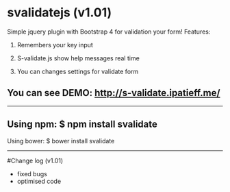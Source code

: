 # svalidatejs (v1.01)
Simple jquery plugin with Bootstrap 4 for validation your form!
Features:

1) Remembers your key input

2) S-validate.js show help messages real time

3) You can changes settings for validate form

You can see DEMO: http://s-validate.ipatieff.me/
-----------------------------------------------
________________________________________________
Using npm:
$ npm install svalidate
-----------------------------------------------
Using bower:
$ bower install svalidate
____________________________________
#Change log (v1.01)
+ fixed bugs
+ optimised code
